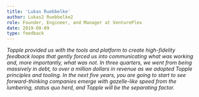 ```yaml
---
title: 'Lukas Ruebbelke'
author: Lukas2 Ruebbelke2
role: Founder, Engineer, and Manager at VenturePlex
date: 2019-08-09
type: feedback
---
```


_Topple provided us with the tools and platform to create high-fidelity feedback loops that gently forced us into communicating what was working and, more importantly, what was not. In three quarters, we went from being massively in debt, to over a million dollars in revenue as we adopted Topple principles and tooling. In the next five years, you are going to start to see forward-thinking companies emerge with gazelle-like speed from the lumbering, status quo herd, and Topple will be the separating factor._
